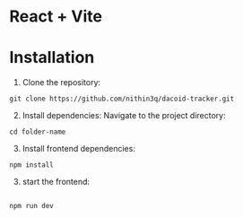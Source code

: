 # React + Vite

# Installation
1. Clone the repository:

```
git clone https://github.com/nithin3q/dacoid-tracker.git
```

2. Install dependencies:
Navigate to the project directory:
```
cd folder-name
```

3. Install frontend dependencies:

```
npm install
```

3. start the frontend:
```

npm run dev
```
